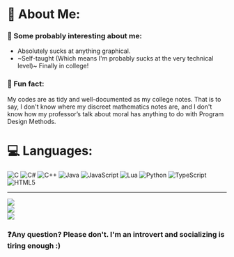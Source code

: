 # 💫 About Me:
### 🤔 Some probably interesting about me:
- Absolutely sucks at anything graphical.
- ~Self-taught (Which means I'm probably sucks at the very technical level)~ Finally in college!

### 🧠 Fun fact:
My codes are as tidy and well-documented as my college notes. That is to say, I don't know where my discreet mathematics notes are, and I don't know how my professor’s talk about moral has anything to do with Program Design Methods.


# 💻 Languages:
![C](https://img.shields.io/badge/c-%2300599C.svg?style=flat&logo=c&logoColor=white) ![C#](https://img.shields.io/badge/c%23-%23239120.svg?style=flat&logo=csharp&logoColor=white) ![C++](https://img.shields.io/badge/c++-%2300599C.svg?style=flat&logo=c%2B%2B&logoColor=white) ![Java](https://img.shields.io/badge/java-%23ED8B00.svg?style=flat&logo=openjdk&logoColor=white) ![JavaScript](https://img.shields.io/badge/javascript-%23323330.svg?style=flat&logo=javascript&logoColor=%23F7DF1E) ![Lua](https://img.shields.io/badge/lua-%232C2D72.svg?style=flat&logo=lua&logoColor=white) ![Python](https://img.shields.io/badge/python-3670A0?style=flat&logo=python&logoColor=ffdd54) ![TypeScript](https://img.shields.io/badge/typescript-%23007ACC.svg?style=flat&logo=typescript&logoColor=white) ![HTML5](https://img.shields.io/badge/html5-%23E34F26.svg?style=flat&logo=html5&logoColor=white)

---
![](https://github-readme-stats.vercel.app/api?username=mossyegghead01&theme=dark&hide_border=false&include_all_commits=true&count_private=false)<br>
![](https://github-readme-streak-stats.herokuapp.com/?user=mossyegghead01&theme=dark&hide_border=false)<br>
![](https://github-readme-stats.vercel.app/api/top-langs/?username=mossyegghead01&theme=dark&hide_border=false&include_all_commits=true&count_private=false&layout=compact)<br>

### ❓Any question? Please don't. I'm an introvert and socializing is tiring enough :)
